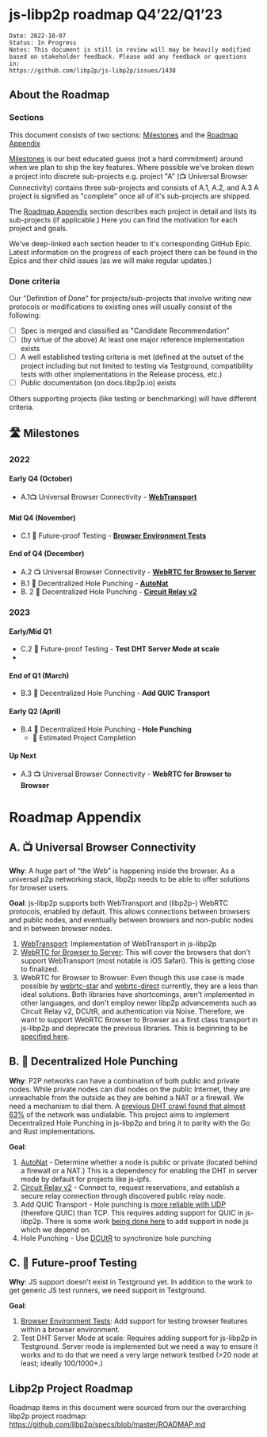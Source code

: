 
# js-libp2p roadmap Q4’22/Q1’23
```
Date: 2022-10-07
Status: In Progress
Notes: This document is still in review will may be heavily modified based on stakeholder feedback. Please add any feedback or questions in:
https://github.com/libp2p/js-libp2p/issues/1438
```

## About the Roadmap
### Sections
This document consists of two sections: [Milestones](#Milestones) and the [Roadmap Appendix](#Roadmap-Appendix)

[Milestones](#Milestones) is our best educated guess (not a hard commitment) around when we plan to ship the key features.
Where possible we've broken down a project into discrete sub-projects e.g. project "A" (📺 Universal Browser Connectivity) contains three sub-projects and consists of A.1, A.2, and A.3
A project is signified as "complete" once all of it's sub-projects are shipped.

The [Roadmap Appendix](#Roadmap-Appendix) section describes each project in detail and lists its sub-projects (if applicable.) Here you can find the motivation for each project and goals.

We've deep-linked each section header to it's corresponding GitHub Epic. Latest information on the progress of each project there can be found in the Epics and their child issues (as we will make regular updates.)

### Done criteria
Our "Definition of Done" for projects/sub-projects that involve writing new protocols or modifications to existing ones will usually consist of the following:
- [ ] Spec is merged and classified as "Candidate Recommendation"
- [ ] (by virtue of the above) At least one major reference implementation exists
- [ ] A well established testing criteria is met (defined at the outset of the project including but not limited to testing via Testground, compatibility tests with other implementations in the Release process, etc.)
- [ ] Public documentation (on docs.libp2p.io) exists

Others supporting projects (like testing or benchmarking) will have different criteria.

## 🛣️ Milestones
### 2022

#### Early Q4 (October)
- A.1📺 Universal Browser Connectivity - [**WebTransport**](https://github.com/libp2p/js-libp2p-webtransport/issues/1)

#### Mid Q4 (November)
- C.1 🧪 Future-proof Testing - [**Browser Environment Tests**](https://github.com/testground/testground/issues/1386)

#### End of Q4 (December)
- A.2 📺 Universal Browser Connectivity - [**WebRTC for Browser to Server**](https://github.com/little-bear-labs/js-libp2p-webrtc/pull/4)
- B.1 🥊 Decentralized Hole Punching - [**AutoNat**](https://github.com/libp2p/js-libp2p/issues/1005)
- B. 2 🥊 Decentralized Hole Punching - [**Circuit Relay v2**](https://github.com/libp2p/js-libp2p/issues/1029)


### 2023

#### Early/Mid Q1
- C.2 🧪 Future-proof Testing - **Test DHT Server Mode at scale**
- 
#### End of Q1 (March)
- B.3 🥊 Decentralized Hole Punching - **Add QUIC Transport**

#### Early Q2 (April)
- B.4 🥊 Decentralized Hole Punching - **Hole Punching**
	- 🎉 Estimated Project Completion

#### Up Next
- A.3 📺 Universal Browser Connectivity - **WebRTC for Browser to Browser**

# Roadmap Appendix
## A. 📺 Universal Browser Connectivity
<!--- TODO: Link to GitHub Epic -->

**Why**: A huge part of “the Web” is happening inside the browser. As a universal p2p networking stack, libp2p needs to be able to offer solutions for browser users.

**Goal**: js-libp2p supports both WebTransport and (libp2p-) WebRTC protocols, enabled by default. This allows connections between browsers and public nodes, and eventually between browsers and non-public nodes and in between browser nodes.

1. [WebTransport](https://github.com/libp2p/js-libp2p-webtransport/issues/1): Implementation of WebTransport in js-libp2p
2. [WebRTC for Browser to Server](https://github.com/little-bear-labs/js-libp2p-webrtc/pull/4): This will cover the browsers that don't support WebTransport (most notable is iOS Safari). This is getting close to finalized.
3. WebRTC for Browser to Browser: Even though this use case is made possible by [webrtc-star](https://github.com/libp2p/js-libp2p-webrtc-star) and [webrtc-direct](https://github.com/libp2p/js-libp2p-webrtc-direct) currently, they are a less than ideal solutions. Both libraries have shortcomings, aren't implemented in other languages, and don't employ newer libp2p advancements such as Circuit Relay v2, DCUtR, and authentication via Noise. Therefore, we want to support WebRTC Browser to Browser as a first class transport in js-libp2p and deprecate the previous libraries. This is beginning to be [specified here](https://github.com/libp2p/specs/pull/412).

## B. 🥊 Decentralized Hole Punching
<!--- TODO: Link to GitHub Epic -->
**Why**:  P2P networks can have a combination of both public and private nodes. While private nodes can dial nodes on the public Internet, they are unreachable from the outside as they are behind a NAT or a firewall. We need a mechanism to dial them. A [previous DHT crawl found that almost 63%](https://github.com/libp2p/specs/blob/master/ROADMAP.md#-hole-punching-on-tcp-and-quic) of the network was undialable.  This project aims to implement Decentralized Hole Punching in js-libp2p and bring it to parity with the Go and Rust implementations.

**Goal**:
1. [AutoNat](https://github.com/libp2p/js-libp2p/issues/1005) - Determine whether a node is public or private (located behind a firewall or a NAT.) This is a dependency for enabling the DHT in server mode by default for projects like js-ipfs.
2. [Circuit Relay v2](https://github.com/libp2p/js-libp2p/issues/1029) - Connect to,  request reservations, and establish a secure relay connection through discovered public relay node.
3. Add QUIC Transport - Hole punching is [more reliable with UDP](https://www.notion.so/pl-strflt/NAT-Hole-punching-Success-Rate-2022-09-29-Data-Analysis-8e72705ca3cc49ab983bc5e8792e3e98#5b76991da8d24736abd486aa93e85a97) (therefore QUIC) than TCP. This requires adding support for QUIC in js-libp2p. There is some work [being done here](https://github.com/nodejs/node/pull/44325) to add support in node.js which we depend on.
4. Hole Punching - Use [DCUtR](https://github.com/libp2p/specs/blob/master/relay/DCUtR.md) to synchronize hole punching


## C. 🧪 Future-proof Testing
<!--- TODO: Link to GitHub Epic -->
**Why**:  JS support doesn't exist in Testground yet. In addition to the work to get generic JS test runners, we need support in Testground.

**Goal**:
1. [Browser Environment Tests](https://github.com/testground/testground/issues/1386): Add support for testing browser features within a browser environment.
2. Test DHT Server Mode at scale: Requires adding support for js-libp2p in Testground. Server mode is implemented but we need a way to ensure it works and to do that we need a very large network testbed (>20 node at least; ideally 100/1000+.)

## Libp2p Project Roadmap
Roadmap items in this document were sourced from our the overarching libp2p project roadmap: https://github.com/libp2p/specs/blob/master/ROADMAP.md
